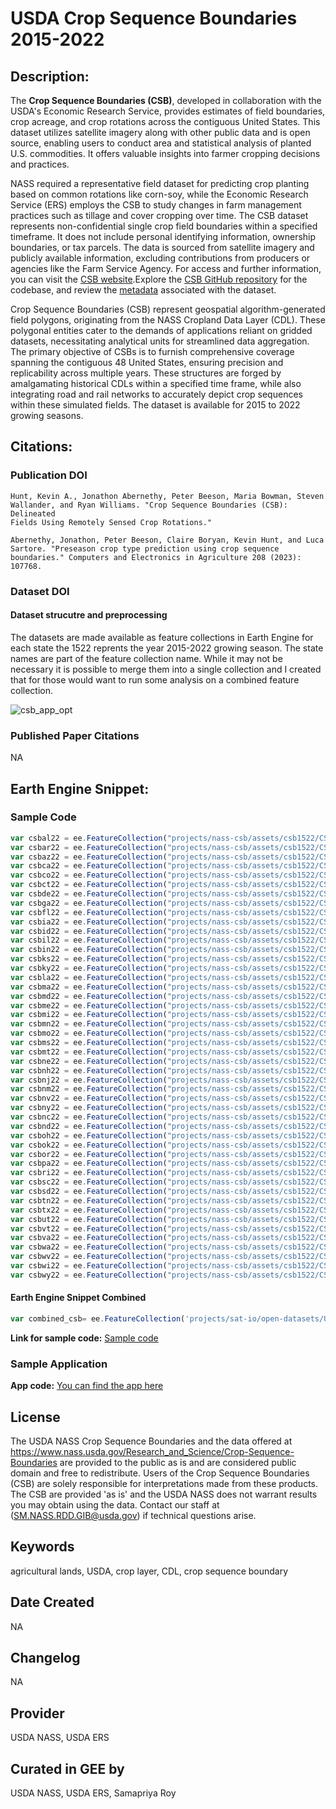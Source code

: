
# USDA Crop Sequence Boundaries 2015-2022

## Description:

The **Crop Sequence Boundaries (CSB)**, developed in collaboration with the USDA's Economic Research Service, provides estimates of field boundaries, crop acreage, and crop rotations across the contiguous United States. This dataset utilizes satellite imagery along with other public data and is open source, enabling users to conduct area and statistical analysis of planted U.S. commodities. It offers valuable insights into farmer cropping decisions and practices.

NASS required a representative field dataset for predicting crop planting based on common rotations like corn-soy, while the Economic Research Service (ERS) employs the CSB to study changes in farm management practices such as tillage and cover cropping over time. The CSB dataset represents non-confidential single crop field boundaries within a specified timeframe. It does not include personal identifying information, ownership boundaries, or tax parcels. The data is sourced from satellite imagery and publicly available information, excluding contributions from producers or agencies like the Farm Service Agency. For access and further information, you can visit the [CSB website](https://www.nass.usda.gov/Research_and_Science/Crop-Sequence-Boundaries/index.php).Explore the [CSB GitHub repository](https://github.com/USDA-REE-NASS/crop-sequence-boundaries/tree/main/csb-project) for the codebase, and review the [metadata](https://www.nass.usda.gov/Research_and_Science/Crop-Sequence-Boundaries/metadata_Crop-Sequence-Boundaries-2022.htm) associated with the dataset.

Crop Sequence Boundaries (CSB) represent geospatial algorithm-generated field polygons, originating from the NASS Cropland Data Layer (CDL). These polygonal entities cater to the demands of applications reliant on gridded datasets, necessitating analytical units for streamlined data aggregation. The primary objective of CSBs is to furnish comprehensive coverage spanning the contiguous 48 United States, ensuring precision and replicability across multiple years. These structures are forged by amalgamating historical CDLs within a specified time frame, while also integrating road and rail networks to accurately depict crop sequences within these simulated fields. The dataset is available for 2015 to 2022 growing seasons.

## Citations:

### Publication DOI

```
Hunt, Kevin A., Jonathon Abernethy, Peter Beeson, Maria Bowman, Steven Wallander, and Ryan Williams. "Crop Sequence Boundaries (CSB): Delineated
Fields Using Remotely Sensed Crop Rotations."

Abernethy, Jonathon, Peter Beeson, Claire Boryan, Kevin Hunt, and Luca Sartore. "Preseason crop type prediction using crop sequence boundaries." Computers and Electronics in Agriculture 208 (2023): 107768.
```

### Dataset DOI

#### Dataset strucutre and preprocessing
The datasets are made available as feature collections in Earth Engine for each state the 1522 reprents the year 2015-2022 growing season. The state names are part of the feature collection name. While it may not be necessary it is possible to merge them into a single collection and I created that for those would want to run some analysis on a combined feature collection.

![csb_app_opt](https://github.com/samapriya/awesome-gee-community-datasets/assets/6677629/ab8c00fa-b701-4c70-bc74-2fc77d2620cf)

### Published Paper Citations

NA

## Earth Engine Snippet:

### Sample Code

```js
var csbal22 = ee.FeatureCollection("projects/nass-csb/assets/csb1522/CSBAL1522");
var csbar22 = ee.FeatureCollection("projects/nass-csb/assets/csb1522/CSBAR1522");
var csbaz22 = ee.FeatureCollection("projects/nass-csb/assets/csb1522/CSBAZ1522");
var csbca22 = ee.FeatureCollection("projects/nass-csb/assets/csb1522/CSBCA1522");
var csbco22 = ee.FeatureCollection("projects/nass-csb/assets/csb1522/CSBCO1522");
var csbct22 = ee.FeatureCollection("projects/nass-csb/assets/csb1522/CSBCT1522");
var csbde22 = ee.FeatureCollection("projects/nass-csb/assets/csb1522/CSBDE1522");
var csbga22 = ee.FeatureCollection("projects/nass-csb/assets/csb1522/CSBGA1522");
var csbfl22 = ee.FeatureCollection("projects/nass-csb/assets/csb1522/CSBFL1522");
var csbia22 = ee.FeatureCollection("projects/nass-csb/assets/csb1522/CSBIA1522");
var csbid22 = ee.FeatureCollection("projects/nass-csb/assets/csb1522/CSBID1522");
var csbil22 = ee.FeatureCollection("projects/nass-csb/assets/csb1522/CSBIL1522");
var csbin22 = ee.FeatureCollection("projects/nass-csb/assets/csb1522/CSBIN1522");
var csbks22 = ee.FeatureCollection("projects/nass-csb/assets/csb1522/CSBKS1522");
var csbky22 = ee.FeatureCollection("projects/nass-csb/assets/csb1522/CSBKY1522");
var csbla22 = ee.FeatureCollection("projects/nass-csb/assets/csb1522/CSBLA1522");
var csbma22 = ee.FeatureCollection("projects/nass-csb/assets/csb1522/CSBMA1522");
var csbmd22 = ee.FeatureCollection("projects/nass-csb/assets/csb1522/CSBMD1522");
var csbme22 = ee.FeatureCollection("projects/nass-csb/assets/csb1522/CSBME1522");
var csbmi22 = ee.FeatureCollection("projects/nass-csb/assets/csb1522/CSBMI1522");
var csbmn22 = ee.FeatureCollection("projects/nass-csb/assets/csb1522/CSBMN1522");
var csbmo22 = ee.FeatureCollection("projects/nass-csb/assets/csb1522/CSBMO1522");
var csbms22 = ee.FeatureCollection("projects/nass-csb/assets/csb1522/CSBMS1522");
var csbmt22 = ee.FeatureCollection("projects/nass-csb/assets/csb1522/CSBMT1522");
var csbne22 = ee.FeatureCollection("projects/nass-csb/assets/csb1522/CSBNE1522");
var csbnh22 = ee.FeatureCollection("projects/nass-csb/assets/csb1522/CSBNH1522");
var csbnj22 = ee.FeatureCollection("projects/nass-csb/assets/csb1522/CSBNJ1522");
var csbnm22 = ee.FeatureCollection("projects/nass-csb/assets/csb1522/CSBNM1522");
var csbnv22 = ee.FeatureCollection("projects/nass-csb/assets/csb1522/CSBNV1522");
var csbny22 = ee.FeatureCollection("projects/nass-csb/assets/csb1522/CSBNY1522");
var csbnc22 = ee.FeatureCollection("projects/nass-csb/assets/csb1522/CSBNC1522");
var csbnd22 = ee.FeatureCollection("projects/nass-csb/assets/csb1522/CSBND1522");
var csboh22 = ee.FeatureCollection("projects/nass-csb/assets/csb1522/CSBOH1522");
var csbok22 = ee.FeatureCollection("projects/nass-csb/assets/csb1522/CSBOK1522");
var csbor22 = ee.FeatureCollection("projects/nass-csb/assets/csb1522/CSBOR1522");
var csbpa22 = ee.FeatureCollection("projects/nass-csb/assets/csb1522/CSBPA1522");
var csbri22 = ee.FeatureCollection("projects/nass-csb/assets/csb1522/CSBRI1522");
var csbsc22 = ee.FeatureCollection("projects/nass-csb/assets/csb1522/CSBSC1522");
var csbsd22 = ee.FeatureCollection("projects/nass-csb/assets/csb1522/CSBSD1522");
var csbtn22 = ee.FeatureCollection("projects/nass-csb/assets/csb1522/CSBTN1522");
var csbtx22 = ee.FeatureCollection("projects/nass-csb/assets/csb1522/CSBTX1522");
var csbut22 = ee.FeatureCollection("projects/nass-csb/assets/csb1522/CSBUT1522");
var csbvt22 = ee.FeatureCollection("projects/nass-csb/assets/csb1522/CSBVT1522");
var csbva22 = ee.FeatureCollection("projects/nass-csb/assets/csb1522/CSBVA1522");
var csbwa22 = ee.FeatureCollection("projects/nass-csb/assets/csb1522/CSBWA1522");
var csbwv22 = ee.FeatureCollection("projects/nass-csb/assets/csb1522/CSBWV1522");
var csbwi22 = ee.FeatureCollection("projects/nass-csb/assets/csb1522/CSBWI1522");
var csbwy22 = ee.FeatureCollection("projects/nass-csb/assets/csb1522/CSBWY1522");
```

#### Earth Engine Snippet Combined

```js
var combined_csb= ee.FeatureCollection('projects/sat-io/open-datasets/USDA/CSB_1522');
```
**Link for sample code:** [Sample code]( https://code.earthengine.google.com/?scriptPath=users/sat-io/awesome-gee-catalog-examples:agriculture-vegetation-forestry/USDA-CSB-APP)

### Sample Application

**App code:** [You can find the app here](https://www.nass.usda.gov/Research_and_Science/Crop-Sequence-Boundaries/Viewer/index.php)

## License

The USDA NASS Crop Sequence Boundaries and the data offered at https://www.nass.usda.gov/Research_and_Science/Crop-Sequence-Boundaries are provided to the public as is and are considered public domain and free to redistribute. Users of the Crop Sequence Boundaries (CSB) are solely responsible for interpretations made from these products. The CSB are provided 'as is' and the USDA NASS does not warrant results you may obtain using the data. Contact our staff at (SM.NASS.RDD.GIB@usda.gov) if technical questions arise.


## Keywords

agricultural lands, USDA, crop layer, CDL, crop sequence boundary

## Date Created

NA

## Changelog

NA

## Provider

USDA NASS, USDA ERS

## Curated in GEE by
USDA NASS, USDA ERS, Samapriya Roy